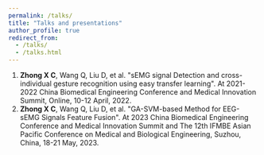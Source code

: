 ```yaml
---
permalink: /talks/
title: "Talks and presentations"
author_profile: true
redirect_from: 
  - /talks/
  - /talks.html
---
```


1. **Zhong X C**, Wang Q, Liu D, et al. "sEMG signal Detection and cross-individual gesture recognition using easy transfer learning". At 2021-2022 China Biomedical Engineering Conference and Medical Innovation Summit, Online, 10-12 April, 2022. 
2. **Zhong X C**, Wang Q, Liu D, et al. "GA-SVM-based Method for EEG-sEMG Signals Feature Fusion". At 2023 China Biomedical Engineering Conference and Medical Innovation Summit and The 12th IFMBE Asian Pacific Conference on Medical and Biological Engineering, Suzhou, China, 18-21 May, 2023. 
